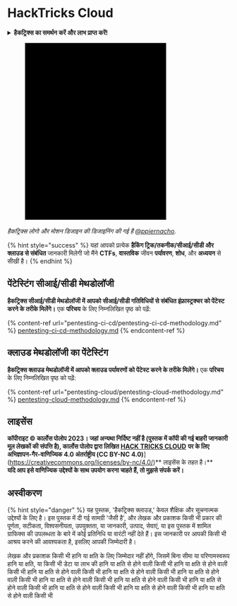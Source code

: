 # HackTricks Cloud

<details>

<summary><strong>हैकट्रिक्स का समर्थन करें और लाभ प्राप्त करें!</strong></summary>

* यदि आप अपनी कंपनी को **हैकट्रिक्स में विज्ञापित करना चाहते हैं** या यदि आप **PEASS के नवीनतम संस्करण देखना चाहते हैं या पीडीएफ में हैकट्रिक्स डाउनलोड करना चाहते हैं** तो [**सदस्यता योजनाएं**](https://github.com/sponsors/carlospolop) देखें!
* [**आधिकारिक PEASS और हैकट्रिक्स स्वैग**](https://peass.creator-spring.com) प्राप्त करें
* [**द पीएस फैमिली**](https://opensea.io/collection/the-peass-family) की खोज करें, हमारा एकल [**NFTs**](https://opensea.io/collection/the-peass-family) संग्रह
* **💬 [**डिस्कॉर्ड समूह**](https://discord.gg/hRep4RUj7f) या [**टेलीग्राम समूह**](https://t.me/peass) में शामिल हों या मुझे ट्विटर पर फॉलो करें** 🐦 [**@carlospolopm**](https://twitter.com/carlospolopm)**.**
* **हैकिंग ट्रिक्स साझा करें, PRs सबमिट करके** [**HackTricks**](https://github.com/carlospolop/hacktricks) **और** [**HackTricks Cloud**](https://github.com/carlospolop/hacktricks-cloud) **github repos में।**

</details>

<figure><img src=".gitbook/assets/cloud.gif" alt=""><figcaption></figcaption></figure>

_हैकट्रिक्स लोगो और मोशन डिजाइन की डिजाइनिंग की गई है_ [_@ppiernacho_](https://www.instagram.com/ppieranacho/)_._

{% hint style="success" %}
यहां आपको प्रत्येक **हैकिंग ट्रिक/तकनीक/सीआई/सीडी और क्लाउड से संबंधित** जानकारी मिलेगी जो मैंने **CTFs**, **वास्तविक** जीवन **पर्यावरण**, **शोध**, और **अध्ययन** से सीखी है।
{% endhint %}

## **पेंटेस्टिंग सीआई/सीडी मेथडोलॉजी**

**हैकट्रिक्स सीआई/सीडी मेथडोलॉजी में आपको सीआई/सीडी गतिविधियों से संबंधित इंफ्रास्ट्रक्चर को पेंटेस्ट करने के तरीके मिलेंगे।** एक **परिचय** के लिए निम्नलिखित पृष्ठ को पढ़ें:

{% content-ref url="pentesting-ci-cd/pentesting-ci-cd-methodology.md" %}
[pentesting-ci-cd-methodology.md](pentesting-ci-cd/pentesting-ci-cd-methodology.md)
{% endcontent-ref %}

## क्लाउड मेथडोलॉजी का पेंटेस्टिंग

**हैकट्रिक्स क्लाउड मेथडोलॉजी में आपको क्लाउड पर्यावरणों को पेंटेस्ट करने के तरीके मिलेंगे।** एक **परिचय** के लिए निम्नलिखित पृष्ठ को पढ़ें:

{% content-ref url="pentesting-cloud/pentesting-cloud-methodology.md" %}
[pentesting-cloud-methodology.md](pentesting-cloud/pentesting-cloud-methodology.md)
{% endcontent-ref %}

## लाइसेंस

**कॉपीराइट © कार्लोस पोलोप 2023। जहां अन्यथा निर्दिष्ट नहीं है (पुस्तक में कॉपी की गई बाहरी जानकारी मूल लेखकों की संपत्ति है), कार्लोस पोलोप द्वारा लिखित** [**HACK TRICKS CLOUD**](https://github.com/carlospolop/hacktricks-cloud) **पर के लिए अभिज्ञापन-गैर-वाणिज्यिक 4.0 अंतर्राष्ट्रीय (CC BY-NC 4.0)**](https://creativecommons.org/licenses/by-nc/4.0/)** लाइसेंस के तहत है।**\
**यदि आप इसे वाणिज्यिक उद्देश्यों के साथ उपयोग करना चाहते हैं, तो मुझसे संपर्क करें।**

## **अस्वीकरण**

{% hint style="danger" %}
यह पुस्तक, 'हैकट्रिक्स क्लाउड,' केवल शैक्षिक और सूचनात्मक उद्देश्यों के लिए है। इस पुस्तक में दी गई सामग्री 'जैसी है', और लेखक और प्रकाशक किसी भी प्रकार की पूर्णता, सटीकता, विश्वसनीयता, उपयुक्तता, या जानकारी, उत्पाद, सेवाएं, या इस पुस्तक में शामिल ग्राफिक्स की उपलब्धता के बारे में कोई प्रतिनिधि या वारंटी नहीं देते हैं। इस जानकारी पर आपकी किसी भी आश्रय करने की आवश्यकता है, इसलिए आपकी जिम्मेदारी है।

लेखक और प्रकाशक किसी भी हानि या क्षति के लिए जिम्मेदार नहीं होंगे, जिसमें बिना सीमा या परिणामस्वरूप हानि या क्षति, या किसी भी डेटा या लाभ की हानि या क्षति से होने वाली किसी भी हानि या क्षति से होने वाली किसी भी हानि या क्षति से होने वाली किसी भी हानि या क्षति से होने वाली किसी भी हानि या क्षति से होने वाली किसी भी हानि या क्षति से होने वाली किसी भी हानि या क्षति से होने वाली किसी भी हानि या क्षति से होने वाली किसी भी हानि या क्षति से होने वाली किसी भी हानि या क्षति से होने वाली किसी भी हानि या क्षति से होने वाली किसी भी
